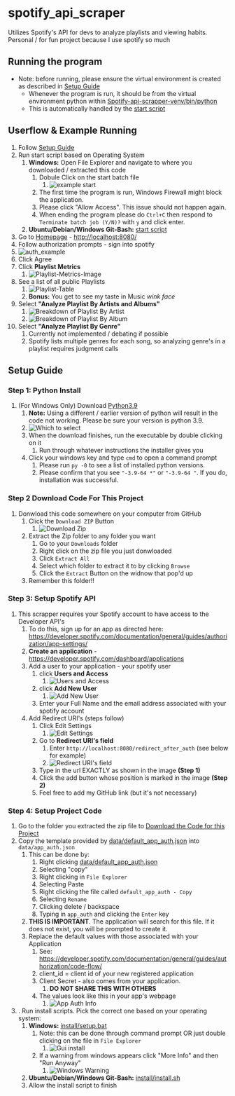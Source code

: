 # spotify_api_scraper
Utilizes Spotify's API for devs to analyze playlists and viewing habits. Personal / for fun project because I use spotify so much

## Running the program
* Note: before running, please ensure the virtual environment is created as described in [Setup Guide](#setup-guide)
    * Whenever the program is run, it should be from the virtual environment python within [Spotify-api-scrapper-venv/bin/python](Spotify-api-scrapper-venv/bin/python)
  * This is automatically handled by the [start script](start.sh)

## Userflow & Example Running

1. Follow [Setup Guide](#setup-guide)
2. Run start script based on Operating System
   1. **Windows:** Open File Explorer and navigate to where you downloaded / extracted this code
      1. Dobule Click on the start batch file
         1. ![example start](docs/images/run_start_gui.jpg)
      3. The first time the program is run, Windows Firewall might block the application.
      4. Please click "Allow Access". This issue should not happen again.
      5. When ending the program please do `Ctrl+C` then respond to `Terminate batch job (Y/N)?` with `y` and click enter.
   2. **Ubuntu/Debian/Windows Git-Bash:** [start script](start.sh)
3. Go to [Homepage](<http://localhost:8080/>) - <http://localhost:8080/>
4. Follow authorization prompts - sign into spotify
  1. ![auth_example](docs/images/authorization.png)
  2. Click Agree
5. Click **Playlist Metrics**
   1. ![Playlist-Metrics-Image](docs/images/top_bar_after_auth.jpg)
6. See a list of all public Playlists
   1. ![Playlist-Table](docs/images/example_playlist_table.jpg)
   2. **Bonus:** You get to see my taste in Music *wink face*
7. Select **"Analyze Playlist By Artists and Albums"**
   1. ![Breakdown of Playlist By Artist](docs/images/example_artist_breakdown.jpg)
   2. ![Breakdown of Playlist By Album](docs/images/example_album_breakdown.jpg)
8. Select **"Analyze Playlist By Genre"**
   1. Currently not implemented / debating if possible
   2. Spotify lists multiple genres for each song, so analyzing genre's in a playlist requires judgment calls

## Setup Guide

### Step 1: Python Install

1. (For Windows Only) Download [Python3.9](https://www.python.org/downloads/release/python-390/)
   1. **Note:** Using a different / earlier version of python will result in the code not working. Please be sure your version is python 3.9.
   2. ![Which to select](docs/images/install/install_python.jpg)
   3. When the download finishes, run the executable by double clicking on it
      1. Run through whatever instructions the installer gives you
   4. Click your windows key and type `cmd` to open a command prompt
      1. Please run `py -0` to see a list of installed python versions.
      2. Please confirm that you see `"-3.9-64 *"` or `"-3.9-64 "`. If you do, installation was successful.

### Step 2 Download Code For This Project

1. Donwload this code somewhere on your computer from GitHub
   1. Click the `Download ZIP` Button
      1. ![Download Zip](docs/images/setup/download_from_git.jpg)
   2. Extract the Zip folder to any folder you want
      1. Go to your `Downloads` folder
      2. Right click on the zip file you just donwloaded
      3. Click `Extract All`
      4. Select which folder to extract it to by clicking `Browse`
      5. Click the `Extract` Button on the widnow that pop'd up
   3. Remember this folder!!

### Step 3: Setup Spotify API

1. This scrapper requires your Spotify account to have access to the Developer API's
   1. To do this, sign up for an app as directed here: <https://developer.spotify.com/documentation/general/guides/authorization/app-settings/>
   2. **Create an application** - <https://developer.spotify.com/dashboard/applications>
   3. Add a user to your application - your spotify user
      1. click **Users and Access**
         1. ![Users and Access](docs/images/setup/users_and_access_button.png)
      2. click **Add New User**
         1. ![Add New User](docs/images/setup/add_user_button.jpg)
      3. Enter your Full Name and the email address associated with your spotify account
   4. Add Redirect URI's (steps follow)
      1. Click Edit Settings
         1. ![Edit Settings](docs/images/setup/edit_settings_button.jpg)
      2. Go to **Redirect URI's field**
         1. Enter `http://localhost:8080/redirect_after_auth` (see below for example)
         2. ![Redirect URI's field](docs/images/setup/add_uri_callback.jpg)
      3. Type in the url EXACTLY as shown in the image **(Step 1)**
      4. Click the add button whose position is marked in the image **(Step 2)**
      5. Feel free to add my GitHub link (but it's not necessary)

### Step 4: Setup Project Code

1. Go to the folder you extracted the zip file to [Download the Code for this Project](#step-2-download-code-for-this-project)
2. Copy the template provided by [data/default_app_auth.json](data/default_app_auth.json) into `data/app_auth.json`
   1. This can be done by:
      1. Right clicking [data/default_app_auth.json](data/default_app_auth.json)
      2. Selecting "copy"
      3. Right clicking in `File Explorer`
      4. Selecting Paste
      5. Right clicking the file called `default_app_auth - Copy`
      6. Selecting `Rename`
      7. Clicking delete / backspace
      8. Typing in `app_auth` and clicking the `Enter` key
   2. **THIS IS IMPORTANT**. The application will search for this file. If it does not exist, you will be prompted to create it.
   3. Replace the default values with those associated with your Application
      1. See: <https://developer.spotify.com/documentation/general/guides/authorization/code-flow/>
      2. client_id = client id of your new registered application
      3. Client Secret - also comes from your application.
         1. **DO NOT SHARE THIS WITH OTHERS**
      4. The values look like this in your app's webpage
         1. ![App Auth Info](docs/images/setup/auth_json_values.jpg)
3. . Run install scripts. Pick the correct one based on your operating system:
   1. **Windows:**  [install/setup.bat](install/setup.bat)
      1. Note: this can be done through command prompt OR just double clicking on the file in `File Explorer`
         1. ![Gui install](docs/images/install/ex_running_install_gui.jpg)
      2. If a warning from windows appears click "More Info" and then "Run Anyway"
         1. ![Windows Warning](docs/images/install/windows_warning.jpg)
   2. **Ubuntu/Debian/Windows Git-Bash:** [install/install.sh](install/install.sh)
   3. Allow the install script to finish
